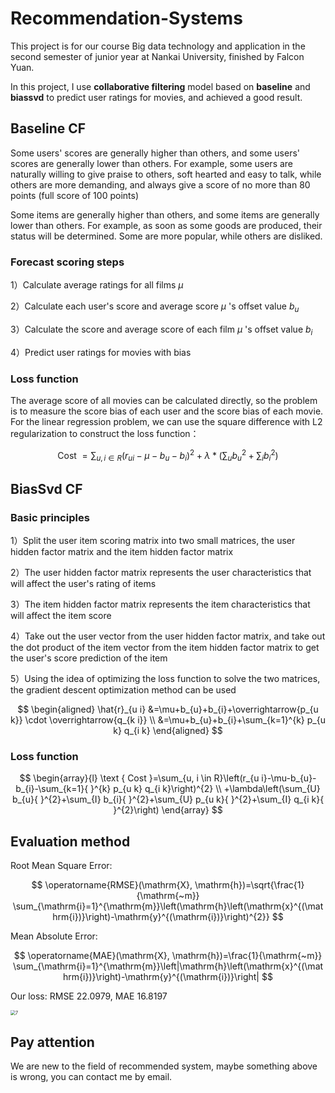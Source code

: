 # Recommendation-Systems
This project is for our course Big data technology and application in the second semester of junior year at Nankai University, finished by Falcon Yuan.

In this project, I use  **collaborative filtering** model based on **baseline** and **biassvd** to predict user ratings for movies, and achieved a good result.

## Baseline CF

  Some users' scores are generally higher than others, and some users' scores are generally lower than others. For example, some users are naturally willing to give praise to others, soft hearted and easy to talk, while others are more demanding, and always give a score of no more than 80 points (full score of 100 points)

Some items are generally higher than others, and some items are generally lower than others. For example, as soon as some goods are produced, their status will be determined. Some are more popular, while others are disliked.

### Forecast scoring steps

1）Calculate average ratings for all films $\mu$

2）Calculate each user's score and average score $\mu$ 's offset value $b_{u}$

3）Calculate the score and average score of each film $\mu$ 's offset value $b_{i}$

4）Predict user ratings for movies with bias

### Loss function

The average score of all movies can be calculated directly, so the problem is to measure the score bias of each user and the score bias of each movie. For the linear regression problem, we can use the square difference with L2 regularization to construct the loss function：


$$
\text { Cost }=\sum_{u, i \in R}\left(r_{u i}-\mu-b_{u}-b_{i}\right)^{2}+\lambda *\left(\sum_{u} b_{u}{ }^{2}+\sum_{i} b_{i}{ }^{2}\right)
$$



## BiasSvd CF

### Basic principles

1）Split the user item scoring matrix into two small matrices, the user hidden factor matrix and the item hidden factor matrix

2）The user hidden factor matrix represents the user characteristics that will affect the user's rating of items

3）The item hidden factor matrix represents the item characteristics that will affect the item score

4）Take out the user vector from the user hidden factor matrix, and take out the dot product of the item vector from the item hidden factor matrix to get the user's score prediction of the item

5）Using the idea of optimizing the loss function to solve the two matrices, the gradient descent optimization method can be used

$$
\begin{aligned}
\hat{r}_{u i} &=\mu+b_{u}+b_{i}+\overrightarrow{p_{u k}} \cdot \overrightarrow{q_{k i}} \\
&=\mu+b_{u}+b_{i}+\sum_{k=1}^{k} p_{u k} q_{i k}
\end{aligned}
$$

### Loss function

$$
\begin{array}{l}
\text { Cost }=\sum_{u, i \in R}\left(r_{u i}-\mu-b_{u}-b_{i}-\sum_{k=1}{ }^{k} p_{u k} q_{i k}\right)^{2} \\
+\lambda\left(\sum_{U} b_{u}{ }^{2}+\sum_{I} b_{i}{ }^{2}+\sum_{U} p_{u k}{ }^{2}+\sum_{I} q_{i k}{ }^{2}\right)
\end{array}
$$

## Evaluation method

Root Mean Square Error:


$$
\operatorname{RMSE}(\mathrm{X}, \mathrm{h})=\sqrt{\frac{1}{\mathrm{~m}} \sum_{\mathrm{i}=1}^{\mathrm{m}}\left(\mathrm{h}\left(\mathrm{x}^{(\mathrm{i})}\right)-\mathrm{y}^{(\mathrm{i})}\right)^{2}}
$$


Mean Absolute Error:


$$
\operatorname{MAE}(\mathrm{X}, \mathrm{h})=\frac{1}{\mathrm{~m}} \sum_{\mathrm{i}=1}^{\mathrm{m}}\left|\mathrm{h}\left(\mathrm{x}^{(\mathrm{i})}\right)-\mathrm{y}^{(\mathrm{i})}\right|
$$



Our loss: RMSE 22.0979, MAE 16.8197

<img src="https://s2.loli.net/2022/06/11/pTxwgiVtcK6a5I4.png" alt="7" style="zoom:50%;" />

## Pay attention

We are new to the field of recommended system, maybe something above is wrong, you can contact me by email.
